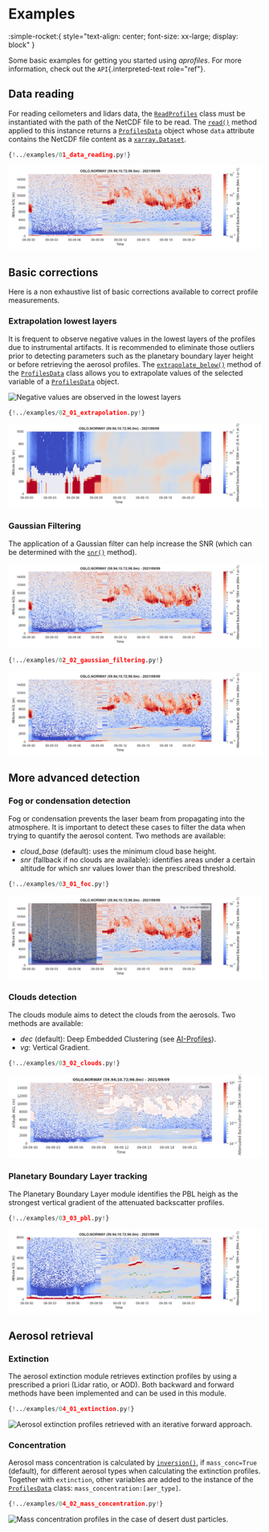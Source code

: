 # Examples

:simple-rocket:{ style="text-align: center; font-size: xx-large; display: block" }

Some basic examples for getting you started using *aprofiles*. For more
information, check out the `API`{.interpreted-text role="ref"}.

## Data reading

For reading ceilometers and lidars data, the [`ReadProfiles`](api/reading.md#aprofiles.reader) class must be instantiated with the path of the NetCDF file to be read. The [`read()`](api/reading.md#aprofiles.reader.ReadProfiles.read) method applied to this instance returns a [`ProfilesData`](api/data_classes.md#aprofiles.profiles.ProfilesData) object whose `data` attribute contains the NetCDF file content as a [`xarray.Dataset`](https://docs.xarray.dev/en/stable/generated/xarray.Dataset.html).


```python
{!../examples/01_data_reading.py!}
```

![Attenuated Backscatter
Profiles](assets/images/attenuated_backscatter.png)

## Basic corrections

Here is a non exhaustive list of basic corrections available to correct
profile measurements.

### Extrapolation lowest layers

It is frequent to observe negative values in the lowest layers of the profiles due to instrumental artifacts. It is recommended to eliminate those outliers prior to detecting parameters such as the planetary boundary layer height or before retrieving the aerosol profiles. The [`extrapolate_below()`](api/detection.md#aprofiles.profiles.ProfilesData.extrapolate_below) method of the [`ProfilesData`](api/data_classes.md#aprofiles.profiles.ProfilesData) class allows you to extrapolate values of the selected variable of a [`ProfilesData`](api/data_classes.md#aprofiles.profiles.ProfilesData) object.


![Negative values are observed in the lowest
layers](assets/images/lowest.png)

```python
{!../examples/02_01_extrapolation.py!}
```

![Extrapolation below 150m of altitude](assets/images/lowest_extrap.png)

### Gaussian Filtering

The application of a Gaussian filter can help increase the SNR (which can be determined with the [`snr()`](api/detection.md#aprofiles.profiles.ProfilesData.snr) method).

![Original attenuated backscatter profiles](assets/images/attenuated_backscatter.png)

```python
{!../examples/02_02_gaussian_filtering.py!}
```

![Backscatter profiles with gaussian filter ([sigma=0.5]{.title-ref})](assets/images/gaussian_filter.png)

## More advanced detection

### Fog or condensation detection

Fog or condensation prevents the laser beam from propagating into the atmosphere. It is important to detect these cases to filter the data when trying to quantify the aerosol content. Two methods are available:
- *cloud_base* (default): uses the minimum cloud base height.
- *snr* (fallback if no clouds are available): identifies areas under a certain altitude for which snr values lower than the prescribed threshold.

```python
{!../examples/03_01_foc.py!}
```

![Fog or Condensation detection](assets/images/foc.png)

### Clouds detection

The clouds module aims to detect the clouds from the aerosols. Two methods are available: 
- *dec* (default): Deep Embedded Clustering (see [AI-Profiles](https://github.com/AugustinMortier/ai-profiles)).
- *vg*: Vertical Gradient.

```python
{!../examples/03_02_clouds.py!}
```

![Clouds detection](assets/images/clouds_dec.png)

### Planetary Boundary Layer tracking

The Planetary Boundary Layer module identifies the PBL heigh as the
strongest vertical gradient of the attenuated backscatter profiles.

```python
{!../examples/03_03_pbl.py!}
```

![Planetary Boundary Layer height detection](assets/images/pbl.png)

## Aerosol retrieval

### Extinction

The aerosol extinction module retrieves extinction profiles by using a
prescribed a priori (Lidar ratio, or AOD). Both backward and forward
methods have been implemented and can be used in this module.

```python
{!../examples/04_01_extinction.py!}
```

![Aerosol extinction profiles retrieved with an iterative forward
approach.](assets/images/forward.png)

### Concentration

Aerosol mass concentration is calculated by [`inversion()`](api/data_classes.md#aprofiles.profiles.ProfilesData.inversion), if `mass_conc=True` (default), for different aerosol types when calculating the extinction profiles. Together with `extinction`, other variables are added to the instance of the [`ProfilesData`](api/data_classes.md#aprofiles.profiles.ProfilesData) class: `mass_concentration:[aer_type]`.


```python
{!../examples/04_02_mass_concentration.py!}
```

![Mass concentration profiles in the case of desert dust
particles.](assets/images/mass_conc-dust.png)
